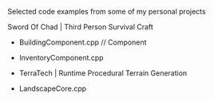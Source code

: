 Selected code examples from some of my personal projects

Sword Of Chad | Third Person Survival Craft
- BuildingComponent.cpp   // Component 
- InventoryComponent.cpp

- TerraTech | Runtime Procedural Terrain Generation
- LandscapeCore.cpp
